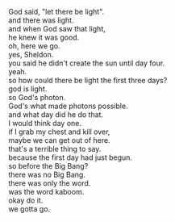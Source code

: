 
God said, "let there be light".    
and there was light.   
and when God saw that light,   
he knew it was good.   
oh, here we go.   
yes, Sheldon.   
you said he didn't create the sun until day four.   
yeah.   
so how could there be light the first three days?   
god is light.   
so God's photon.   
God's what made photons possible.   
and what day did he do that.   
I would think day one.   
if I grab my chest and kill over,   
maybe we can get out of here.   
that's a terrible thing to say.   
because the first day had just begun.   
so before the Big Bang?   
there was no Big Bang.   
there was only the word.   
was the word kaboom.   
okay do it.   
we gotta go.    





